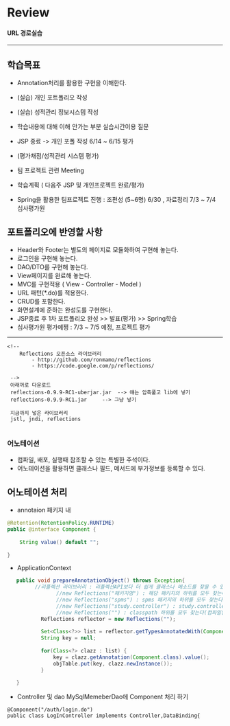 # Review


#### URL 경로실습

-----------------------------------------------------

## 학습목표
- Annotation처리를 활용한 구현을 이해한다.
- (실습) 개인 포트폴리오 작성
- (실습) 성적관리 정보시스템 작성
- 학습내용에 대해 이해 안가는 부분 실습시간이용 질문
- JSP 종료 -> 개인 포폴 작성 6/14 ~ 6/15 평가
- (평가채점/성적관리 시스템 평가)
- 팀 프로젝트 관련 Meeting

- 학습계획 ( 다음주 JSP 및 개인프로젝트 완료/평가)
- Spring을 활용한 팀프로젝트 진행 : 조편성 (5~6명) 6/30 , 자료정리 7/3 ~ 7/4 심사평가원


## 포트폴리오에 반영할 사항
- Header와 Footer는 별도의 페이지로 모듈화하여 구현해 놓는다.
- 로그인을 구현해 놓는다.
- DAO/DTO를 구현해 놓는다.
- View페이지를 완료해 놓는다.
- MVC를 구현적용 ( View - Controller - Model )
- URL 패턴(*.do)를 적용한다.
- CRUD를 포함한다.
- 화면설계에 준하는 완성도를 구현한다.
- JSP종료 후 1차 포트폴리오 완성 >> 발표(평가) >> Spring학습
- 심사평가원 평가예쩡 : 7/3 ~ 7/5 예정, 프로젝트 평가
------------------------------------------------------------------------

```
<!-- 
	Reflections 오픈소스 라이브러리
		- http://github.com/ronmamo/reflections
		- https://code.google.com/p/reflections/
		
 -->
 아래꺼로 다운로드
 reflections-0.9.9-RC1-uberjar.jar  --> 얘는 압축풀고 lib에 넣기
 reflections-0.9.9-RC1.jar	   --> 그냥 넣기
 
 지금까지 넣은 라이브러리
 jstl, jndi, reflections
 
```

### 어노테이션
- 컴파일, 배포, 실행때 참조할 수 있는 특별한 주석이다.
- 어노테이션을 활용하면 클래스나 필드, 메서드에 부가정보를 등록할 수 있다.


## 어노테이션 처리
- annotaion 패키지 내
```java
@Retention(RetentionPolicy.RUNTIME)
public @interface Component {
	
	String value() default "";
	
}
```

- ApplicationContext
```java
   public void prepareAnnotationObject() throws Exception{
		 //리플렉션 라이브러리 : 리플렉션API보다 더 쉽게 클래스나 메소드를 찾을 수 있다.
		 		//new Reflections("패키지명") : 해당 패키지의 하위를 모두 찾는다.
		 		//new Reflections("spms") : spms 패키지의 하위를 모두 찾는다.
		 		//new Reflections("study.controller") : study.controller 패키지의 하위를 모두 찾는다.
		 		//new Reflections("") : classpath 하위를 모두 찾는다(컴파일된 클래스를 모두 검사)
		   Reflections reflector = new Reflections("");
		   
		   Set<Class<?>> list = reflector.getTypesAnnotatedWith(Component.class);
		   String key = null;
		   
		   for(Class<?> clazz : list) {
			   key = clazz.getAnnotation(Component.class).value();
			   objTable.put(key, clazz.newInstance());
		   }
		   
   }
```
- Controller 및 dao MySqlMemeberDao에 Component 처리 하기
```
@Component("/auth/login.do")
public class LogInController implements Controller,DataBinding{
```


